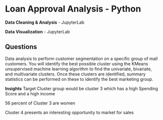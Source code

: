 # Loan Approval Analysis - Python


**Data Cleaning & Analysis** - JupyterLab

**Data Visualization** - JupyterLab

## Questions

Data analysis  to perform customer segmentation on a specific group of mall customers. You will identify the best possible cluster using the KMeans unsupervised machine learning algorithm to find the univariate, bivariate, and multivariate clusters.  Once these clusters are identified, summary statistics can be performed on these to identify the best marketing group. 

**Insights**
Target Cluster group would be cluster 3 which has a high Spending Score and a high income

56 percent of Cluster 3 are women

Cluster 4 presents an interesting opportunity to market for sales


